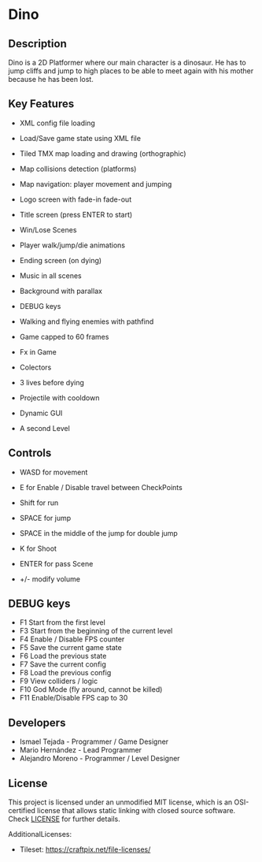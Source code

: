 # Dino

## Description

Dino is a 2D Platformer where our main character is a dinosaur. He has to jump cliffs and jump to high places to be able to meet again with his mother because he has been lost.  

## Key Features

- XML config file loading
- Load/Save game state using XML file
- Tiled TMX map loading and drawing (orthographic)
- Map collisions detection (platforms)
- Map navigation: player movement and jumping

- Logo screen with fade-in fade-out
- Title screen (press ENTER to start)
- Win/Lose Scenes
- Player walk/jump/die animations
- Ending screen (on dying)
- Music in all scenes 
- Background with parallax
- DEBUG keys 

- Walking and flying enemies with pathfind
- Game capped to 60 frames
- Fx in Game
- Colectors
- 3 lives before dying
- Projectile with cooldown
- Dynamic GUI
- A second Level

## Controls

- WASD for movement
- E for Enable / Disable travel between CheckPoints
- Shift for run
- SPACE for jump
- SPACE in the middle of the jump for double jump
- K for Shoot
- ENTER for pass Scene

- +/- modify volume

## DEBUG keys

- F1 Start from the first level
- F3 Start from the beginning of the current level
- F4 Enable / Disable FPS counter
- F5 Save the current game state
- F6 Load the previous state
- F7 Save the current config
- F8 Load the previous config
- F9 View colliders / logic
- F10 God Mode (fly around, cannot be killed)
- F11 Enable/Disable FPS cap to 30

## Developers

 - Ismael Tejada - Programmer / Game Designer
 - Mario Hernández - Lead Programmer
 - Alejandro Moreno - Programmer / Level Designer

## License

This project is licensed under an unmodified MIT license, which is an OSI-certified license that allows static linking with closed source software. Check [LICENSE](LICENSE) for further details.

AdditionalLicenses:
- Tileset: https://craftpix.net/file-licenses/
